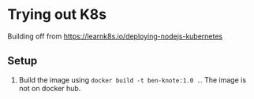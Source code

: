 # Trying out K8s
Building off from https://learnk8s.io/deploying-nodejs-kubernetes

## Setup

1. Build the image using `docker build -t ben-knote:1.0 .`. The image is not on docker hub.
